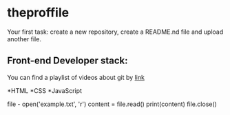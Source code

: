 # theproffile
Your first task: create a new repository, create a README.nd file and upload another file.

## Front-end Developer stack:

You can find a playlist of videos about git by [link](https://www.youtube.com/watch?v=fSBu9zquZWA&t=1s)

*HTML
﻿﻿*CSS
﻿﻿*JavaScript

file - open('example.txt', 'r')
content = file.read()
print(content)
file.close()
